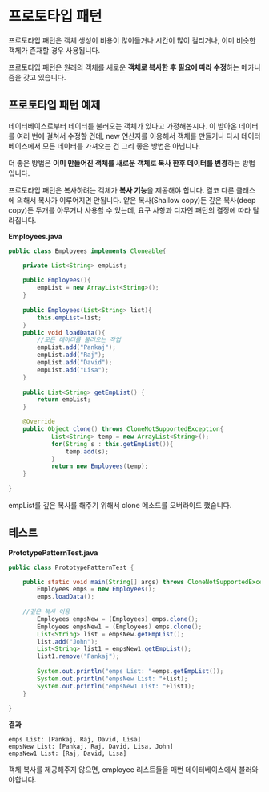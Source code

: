 # 프로토타입 패턴

프로토타입 패턴은 객체 생성이 비용이 많이들거나 시간이 많이 걸리거나, 이미 비슷한 객체가 존재할 경우 사용됩니다.

프로토타입 패턴은 원래의 객체를 새로운 **객체로 복사한 후 필요에 따라 수정**하는 메카니즘을 갖고 있습니다. 



## 프로토타입 패턴 예제

데이터베이스로부터 데이터를 불러오는 객체가 있다고 가정해봅시다. 이 받아온 데이터를 여러 번에 걸쳐서 수정할 건데, new 연산자를 이용해서 객체를 만들거나 다시 데이터베이스에서 모든 데이터를 가져오는 건 그리 좋은 방법은 아닙니다.

더 좋은 방법은 **이미 만들어진 객체를 새로운 객체로 복사 한후 데이터를 변경**하는 방법입니다. 

프로토타입 패턴은 복사하려는 객체가 **복사 기능**을 제공해야 합니다. 결코 다른 클래스에 의해서 복사가 이루어지면 안됩니다. 얕은 복사(Shallow copy)든 깊은 복사(deep copy)든 두개를 아무거나 사용할 수 있는데, 요구 사항과 디자인 패턴의 결정에 따라 달라집니다.

**Employees.java**

```java
public class Employees implements Cloneable{

	private List<String> empList;
	
	public Employees(){
		empList = new ArrayList<String>();
	}
	
	public Employees(List<String> list){
		this.empList=list;
	}
	public void loadData(){
		//모든 데이터를 불러오는 작업
		empList.add("Pankaj");
		empList.add("Raj");
		empList.add("David");
		empList.add("Lisa");
	}
	
	public List<String> getEmpList() {
		return empList;
	}

	@Override
	public Object clone() throws CloneNotSupportedException{
			List<String> temp = new ArrayList<String>();
			for(String s : this.getEmpList()){
				temp.add(s);
			}
			return new Employees(temp);
	}
	
}
```

empList를 깊은 복사를 해주기 위해서 clone 메소드를 오버라이드 했습니다.

## 테스트  

**PrototypePatternTest.java**

```java
public class PrototypePatternTest {

	public static void main(String[] args) throws CloneNotSupportedException {
		Employees emps = new Employees();
		emps.loadData();
		
    //깊은 복사 이용
		Employees empsNew = (Employees) emps.clone();
		Employees empsNew1 = (Employees) emps.clone();
		List<String> list = empsNew.getEmpList();
		list.add("John");
		List<String> list1 = empsNew1.getEmpList();
		list1.remove("Pankaj");
		
		System.out.println("emps List: "+emps.getEmpList());
		System.out.println("empsNew List: "+list);
		System.out.println("empsNew1 List: "+list1);
	}

}
```

**결과** 

```
emps List: [Pankaj, Raj, David, Lisa]
empsNew List: [Pankaj, Raj, David, Lisa, John]
empsNew1 List: [Raj, David, Lisa]
```

객체 복사를 제공해주지 않으면, employee 리스트들을 매번 데이터베이스에서 불러와야합니다.